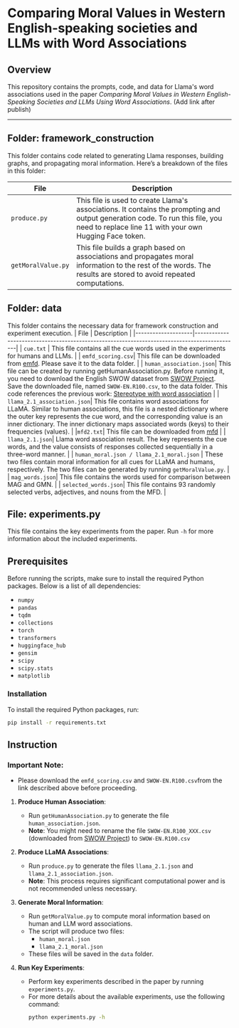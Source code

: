 # Comparing Moral Values in Western English-speaking societies and LLMs with Word Associations

## Overview
This repository contains the prompts, code, and data for Llama's word associations used in the paper *Comparing Moral Values in Western English-Speaking Societies and LLMs Using Word Associations*. (Add link after publish)

---

## Folder: framework_construction

This folder contains code related to generating Llama responses, building graphs, and propagating moral information. Here’s a breakdown of the files in this folder:

| File       | Description                                                                                  |
|--------------------|---------------------------------------------------------------------------------------------|
| `produce.py`         | This file is used to create Llama's associations. It contains the prompting and output generation code. To run this file, you need to replace line 11 with your own Hugging Face token.           |
| `getMoralValue.py`| This file builds a graph based on associations and propagates moral information to the rest of the words. The results are stored to avoid repeated computations.                   |

## Folder: data
This folder contains the necessary data for framework construction and experiment execution.
| File       | Description                                                                                  |
|--------------------|---------------------------------------------------------------------------------------------|
| `cue.txt`         | This file contains all the cue words used in the experiments for humans and LLMs.       |
| `emfd_scoring.csv`| This file can be downloaded from [emfd](https://github.com/medianeuroscience/emfd). Please save it to the data folder.                  |
| `human_association.json`| This file can be created by running getHumanAssociation.py. Before running it, you need to download the English SWOW dataset from [SWOW Project](https://smallworldofwords.org/en/project/research). Save the downloaded file, named `SWOW-EN.R100.csv`, to the data folder. This code references the previous work: [Stereotype with word association](https://github.com/Yupei-Du/bias-in-wat)         |
| `llama_2.1_association.json`| This file contains word associations for LLaMA. Similar to human associations, this file is a nested dictionary where the outer key represents the cue word, and the corresponding value is an inner dictionary. The inner dictionary maps associated words (keys) to their frequencies (values).               |
|`mfd2.txt`| This file can be downloaded from [mfd](https://provalisresearch.com/products/content-analysis-software/wordstat-dictionary/moral-foundations-dictionary/) |
| `llama_2.1.json`| Llama word association result. The key represents the cue words, and the value consists of responses collected sequentially in a three-word manner.                    |
| `human_moral.json / llama_2.1_moral.json`         | These two files contain moral information for all cues for LLaMA and humans, respectively. The two files can be generated by running `getMoralValue.py`.       |
| `mag_words.json`| This file contains the words used for comparison between MAG and GMN.          |
| `selected_words.json`| This file contains 93 randomly selected verbs, adjectives, and nouns from the MFD.                |


## File: experiments.py
This file contains the key experiments from the paper. Run `-h` for more information about the included experiments.

## Prerequisites

Before running the scripts, make sure to install the required Python packages. Below is a list of all dependencies:

- `numpy`
- `pandas`
- `tqdm`
- `collections`
- `torch`
- `transformers`
- `huggingface_hub`
- `gensim`
- `scipy`
- `scipy.stats`
- `matplotlib`

### Installation

To install the required Python packages, run:

```bash
pip install -r requirements.txt
```

## Instruction

### Important Note:
- Please download the `emfd_scoring.csv` and `SWOW-EN.R100.csv`from the link described above before proceeding.

1. **Produce Human Association**:
   - Run `getHumanAssociation.py` to generate the file `human_association.json`.
   - **Note**: You might need to rename the file `SWOW-EN.R100_XXX.csv` (downloaded from [SWOW Project](https://smallworldofwords.org/en/project/research)) to `SWOW-EN.R100.csv`

2. **Produce LLaMA Associations**:
   - Run `produce.py` to generate the files `llama_2.1.json` and `llama_2.1_association.json`.
   - **Note**: This process requires significant computational power and is not recommended unless necessary.

3. **Generate Moral Information**:
   - Run `getMoralValue.py` to compute moral information based on human and LLM word associations.
   - The script will produce two files:
     - `human_moral.json`
     - `llama_2.1_moral.json`
   - These files will be saved in the `data` folder.

4. **Run Key Experiments**:
   - Perform key experiments described in the paper by running `experiments.py`.
   - For more details about the available experiments, use the following command:
     ```bash
     python experiments.py -h
     ```
